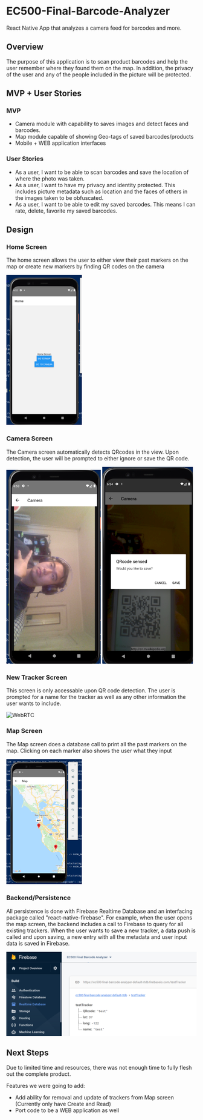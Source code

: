 # EC500-Final-Barcode-Analyzer
React Native App that analyzes a camera feed for barcodes and more.

## Overview
The purpose of this application is to scan product barcodes and help the user remember where they found them on the map. In addition, the privacy of the user and any of the people included in the picture will be protected.

## MVP + User Stories
### MVP
- Camera module with capability to saves images and detect faces and barcodes.
- Map module capable of showing Geo-tags of saved barcodes/products
- Mobile + WEB application interfaces

### User Stories
- As a user, I want to be able to scan barcodes and save the location of where the photo was taken.
- As a user, I want to have my privacy and identity protected. This includes picture metadata such as location and the faces of others in the images taken to be obfuscated. 
- As a user, I want to be able to edit my saved barcodes. This means I can rate, delete, favorite my saved barcodes.
 
## Design

### Home Screen
The home screen allows the user to either view their past markers on the map or create new markers by finding QR codes on the camera

<img src="Images/Home.PNG" alt="WebRTC" width="200"/>

### Camera Screen
The Camera screen automatically detects QRcodes in the view. Upon detection, the user will be prompted to either ignore or save the QR code.

<img src="Images/Camera.PNG" alt="WebRTC" width="250"/> <img src="Images/QRsensed.PNG" alt="WebRTC" width="240"/>

### New Tracker Screen
This screen is only accessable upon QR code detection. The user is prompted for a name for the tracker as well as any other information the user wants to include.

<img src="Images/weblogo.png" alt="WebRTC" width="200"/>

### Map Screen
The Map screen does a database call to print all the past markers on the map. Clicking on each marker also shows the user what they input

<img src="Images/trackers.PNG" alt="WebRTC" width="200"/>

### Backend/Persistence
All persistence is done with Firebase Realtime Database and an interfacing package called "react-native-firebase". For example, when the user opens the map screen, the backend includes a call to Firebase to query for all existing trackers. When the user wants to save a new tracker, a data push is called and upon saving, a new entry with all the metadata and user input data is saved in Firebase.

<img src="Images/testtracker.PNG" alt="WebRTC" width="600"/>

## Next Steps
Due to limited time and resources, there was not enough time to fully flesh out the complete product.

Features we were going to add:

- Add ability for removal and update of trackers from Map screen (Currently only have Create and Read)
- Port code to be a WEB application as well
